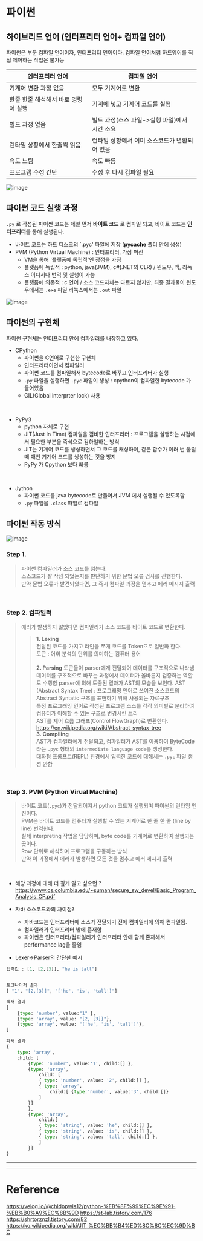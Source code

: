 # 파이썬 
## 하이브리드 언어 (인터프리터 언어+ 컴파일 언어)
파이썬은 부분 컴파일 언어이자, 인터프리터 언어이다.
컴파일 언어처럼 하드웨어를 직접 제어하는 작업은 불가능

|인터프리터 언어|컴파일 언어|
|-------|--------|
|기계어 변환 과정 없음|모두 기계어로 변환|
|한줄 한줄 해석해서 바로 명령어 실행|기계에 넣고 기계어 코드를 실행|
|빌드 과정 없음| 빌드 과정(소스 파일->실행 파일)에서 시간 소요|
|런타임 상황에서 한줄씩 읽음|런타임 상황에서 이미 소스코드가 변환되어 있음|
|속도 느림|속도 빠름|
|프로그램 수정 간단|수정 후 다시 컴파일 필요|

![image](https://github.com/0sun-creater/2023-CS-Study/assets/54173210/bc5e1aef-f390-46f4-af98-e10eb77789e4)


## 파이썬 코드 실행 과정
`.py` 로 작성된 파이썬 코드는 제일 먼저 **바이트 코드** 로 컴파일 되고, 바이트 코드는 **인터프리터**를 통해 실행된다.
- 바이트 코드는 하드 디스크의 `.pyc' 파일에 저장  (__pycache__ 폴더 안에 생성)
- PVM (Python Virtual Machine) : 인터프리터, 가상 머신
  - VM을 통해 '플랫폼에 독립적'인 장점을 가짐
  - 플랫폼에 독립적 : python, java(JVM), c#(.NET의 CLR) / 윈도우, 맥, 리눅스 어디서나 번역 및 실행이 가능
  - 플랫폼에 의존적 : c 언어 / 소스 코드자체는 다르지 않지만, 최종 결과물이 윈도우에서는 `.exe` 파일 리눅스에서는 `.out` 파일

![image](https://github.com/0sun-creater/2023-CS-Study/assets/54173210/85c48b3c-cb14-4c5a-b43d-be0905030e79)

## 파이썬의 구현체
파이썬 구현체는 인터프리터 안에 컴파일러를 내장하고 있다.
- CPython
  - 파이썬을 C언어로 구현한 구현체
  - 인터프리터이면서 컴파일러
  - 파이썬 코드를 컴파일해서 bytecode로 바꾸고 인터프리터가 실행
  - `.py` 파일을 실행하면 `.pyc` 파일이 생성 : cpython이 컴파일한 bytecode 가 들어있음
  - GIL(Global interprter lock) 사용
</br>

- PyPy3
  - python 자체로 구현 
  - JIT(Just In Time) 컴파일을 겸비한 인터프리터 : 프로그램을 실행하는 시점에서 필요한 부분을 즉석으로 컴하일하는 방식
  - JIT는 기계어 코드를 생성하면서 그 코드를 캐싱하여, 같은 함수가 여러 번 불릴 때 매번 기계어 코드를 생성하는 것을 방지
  - PyPy 가 Cpython 보다 빠름
</br>

- Jython
  - 파이썬 코드를 java bytecode로 만들어서 JVM 에서 실행될 수 있도록함
  - `.py` 파일을 `.class` 파일로 컴파일

## 파이썬 작동 방식
![image](https://github.com/0sun-creater/2023-CS-Study/assets/54173210/39f26a30-6803-4dcd-a724-09d1a9b3c00c)

### Step 1.
> 파이썬 컴파일러가 소스 코드를 읽는다.  
> 소스코드가 잘 작성 되었는지를 판단하기 위한 문법 오류 검사를 진행한다.  
> 만약 문법 오류가 발견되었다면, 그 즉시 컴파일 과정을 멈추고 에러 메시지 출력  

</br>

### Step 2. 컴파일러
> 에러가 발생하지 않았다면 컴파일러가 소스 코드를 바이트 코드로 변환한다.
>> **1. Lexing**  
>> 전달된 코드를 가지고 라인을 쪼개 코드를 Token으로 일반화 한다.  
>> 토큰 : 어휘 분석의 단위를 의미하는 컴퓨터 용어  
>> </br>
>> **2. Parsing**
>> 토큰들이 parser에게 전달되어 데이터를 구조적으로 나타냄    
>> 데이터를 구조적으로 바꾸는 과정에서 데이터가 올바른지 검증하는 역할도 수행함
>> parser에 의해 도출된 결과가 AST의 모습을 보인다.
>> AST (Abstract Syntax Tree) : 프로그래밍 언어로 쓰여진 소스코드의 Abstract Syntatic 구조를 표현하기 위해 사용되는 자료구조  
>>  특정 프로그래밍 언어로 작성된 프로그램 소스를 각각 의미별로 분리하여 컴퓨터가 이해할 수 있는 구조로 변경시킨 트리  
>> AST를 제어 흐름 그래프(Control FlowGraph)로 변환한다.    
>> https://en.wikipedia.org/wiki/Abstract_syntax_tree
>>  </br> 
>> **3. Compiling**  
>> AST가 컴파일러에게 전달되고, 컴파일러가 AST를 이용하여 ByteCode 라는 `.pyc` 형태의 `intermediate language code`를 생성한다.  
>> 대화형 프롬프트(REPL) 환경에서 입력한 코드에 대해서는 `.pyc` 파일 생성 안함


</br>

### Step 3. PVM (Python Virual Machine)
> 바이트 코드(`.pyc`)가 전달되어져서 python 코드가 실행되며 파이썬의 런타임 엔진이다.   
> PVM은 바이트 코드를 컴퓨터가 실행할 수 있는 기계어로 한 줄 한 줄 (line by line) 번역한다.  
> 실제 interpreting 작업을 담당하며, byte code를 기계어로 변환하여 실행되는 곳이다.  
> Row 단위로 해석하며 프로그램을 구동하는 방식   
> 만약 이 과정에서 에러가 발생하면 모든 것을 멈추고 에러 메시지 출력   

</br>

- 해당 과정에 대해 더 깊게 알고 싶으면 ? https://www.cs.columbia.edu/~suman/secure_sw_devel/Basic_Program_Analysis_CF.pdf 

- 자바 소스코드와의 차이점?  
  - 자바코드는 인터프리터에 소스가 전달되기 전에 컴파일러에 의해 컴파일됨. 
  - 컴파일러가 인터프리터 밖에 존재함
  - 파이썬은 인터프리터/컴파일러가 인터프리터 안에 함께 존재해서 performance lag을 줄임

- Lexer->Parser의 간단한 예시
```PYTHON
입력값 : [1, [2,[3]], "he is tall"]


토크나이저 결과 
[ "1", "[2,[3]]", "['he', 'is', 'tall']"]

렉서 결과 
[
	{type: 'number', value:"1" },
	{type: 'array', value: "[2, [3]]"},
	{type: 'array', value: "['he', 'is', 'tall']"},
]

파서 결과  
{
	type: 'array',
	child: [
		{type: 'number', value:'1', child:[] },
		{type: 'array', 
			child: [
			{ type: 'number', value: '2', child:[] },
			{ type: 'array', 
				child:[ {type:'number', value:'3', child:[]}
			]
		}]
		},
		{type: 'array', 
			child:[
			{ type: 'string', value: 'he', child:[] },
			{ type: 'string', value: 'is', child:[] },
			{ type: 'string', value: 'tall', child:[] },
			]
		}]
}
```

--------
--------
# Reference
https://velog.io/@chldppwls12/python-%EB%8F%99%EC%9E%91-%EB%B0%A9%EC%8B%9D
https://st-lab.tistory.com/176
https://shrtorznzl.tistory.com/82
https://ko.wikipedia.org/wiki/JIT_%EC%BB%B4%ED%8C%8C%EC%9D%BC
